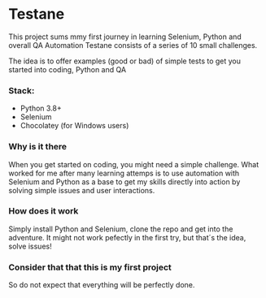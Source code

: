 # Testane
This project sums mmy first journey in learning Selenium, Python and overall QA Automation
Testane consists of a series of 10 small challenges.

The idea is to offer examples (good or bad) of simple tests to get you started into coding, Python and QA

### Stack:

- Python 3.8+
- Selenium 
- Chocolatey (for Windows users)

### Why is it there
When you get started on coding, you might need a simple challenge. What worked for me after many learning attemps is to use automation with Selenium and Python as a base to get my skills directly into action by solving simple issues and user interactions.

### How does it work
Simply install Python and Selenium, clone the repo and get into the adventure. It might not work pefectly in the first try, but that´s the idea, solve issues!

### Consider that that this is my first project
So do not expect that everything will be perfectly done. 